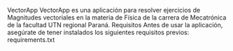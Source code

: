 VectorApp
VectorApp es una aplicación para resolver ejercicios de Magnitudes vectoriales en la materia de Física de la carrera de Mecatrónica de la facultad UTN regional Paraná.
Requisitos
Antes de usar la aplicación, asegúrate de tener instalados los siguientes requisitos previos: requirements.txt
